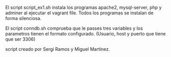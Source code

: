 El script script_ex1.sh instala los programas apache2, mysql-server, php y adminer al ejecutar el vagrant file.
Todos los programas se instalan de forma silenciosa.

El script conndb.sh comprueba que le passes tres variables y los parametros tienen el formato configurado.
(Usuario, host y puerto que tiene que ser 3306)

script creado por Sergi Ramos y Miguel Martínez.
